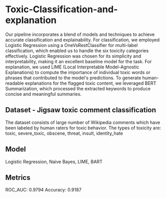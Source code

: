 # Toxic-Classification-and-explanation
Our pipeline incorporates a blend of models and techniques to achieve accurate classification and explainability. For classification, we employed Logistic Regression using a OneVsRestClassifier for multi-label classification, which enabled us to handle the six toxicity categories effectively. Logistic Regression was chosen for its simplicity and interpretability, making it an excellent baseline model for the task. For explanation, we used LIME (Local Interpretable Model-Agnostic Explanations) to compute the importance of individual toxic words or phrases that contributed to the model's predictions. To generate human-readable explanations for the flagged toxic content, we leveraged BERT Summarization, which processed the extracted keywords to produce concise and meaningful summaries.

## Dataset - Jigsaw toxic comment classification
The dataset consists of large number of Wikipedia comments which have been labeled by human raters for toxic behavior. The types of toxicity are:
toxic, severe_toxic, obscene, threat, insult, identity_hate

## Model
Logistic Regression, Naive Bayes, LIME, BART

## Metrics
ROC_AUC: 0.9794  Accuracy: 0.9187



